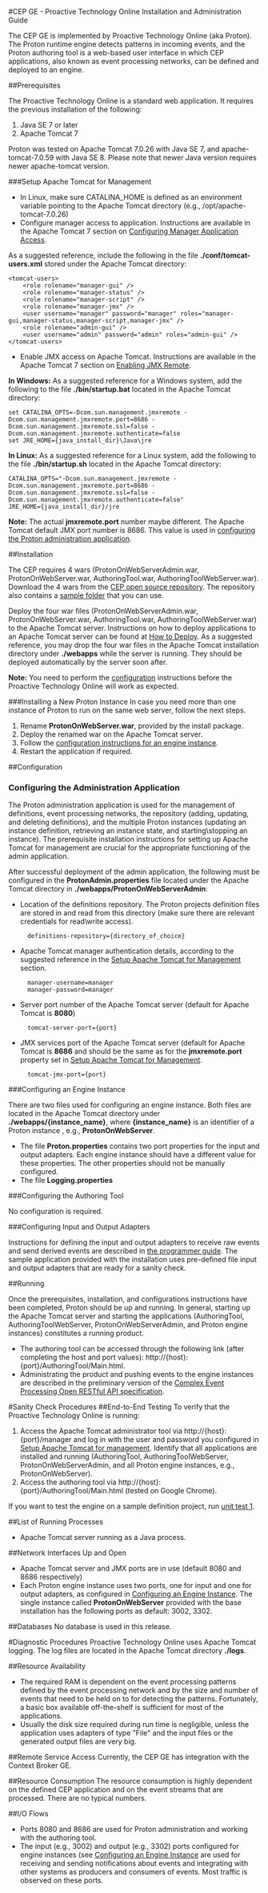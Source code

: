 #CEP GE - Proactive Technology Online Installation and Administration Guide

The CEP GE is implemented by Proactive Technology Online (aka Proton). The Proton runtime engine detects patterns in incoming events, and the Proton authoring tool is a web-based user interface in which CEP applications, also known as event processing networks, can be defined and deployed to an engine.

##Prerequisites

The Proactive Technology Online is a standard web application. It requires the previous installation of the following:

1. Java SE 7 or later
2. Apache Tomcat 7  

Proton was tested on Apache Tomcat 7.0.26 with Java SE 7, and apache-tomcat-7.0.59 with Java SE 8. Please note that newer Java version requires newer apache-tomcat version.

###<a name="setup"></a>Setup Apache Tomcat for Management
* In Linux, make sure CATALINA_HOME is defined as an environment variable pointing to the Apache Tomcat directory (e.g., /opt/apache-tomcat-7.0.26)
* Configure manager access to application. Instructions are available in the Apache Tomcat 7 section on [Configuring Manager Application Access]. 

As a suggested reference, include the following in the file  **./conf/tomcat-users.xml** stored under the Apache Tomcat directory:

    <tomcat-users>
        <role rolename="manager-gui" />
        <role rolename="manager-status" />
        <role rolename="manager-script" />
        <role rolename="manager-jmx" />
        <user username="manager" password="manager" roles="manager-gui,manager-status,manager-script,manager-jmx" />
        <role rolename="admin-gui" />
        <user username="admin" password="admin" roles="admin-gui" /> 
    </tomcat-users>

* Enable JMX access on Apache Tomcat. Instructions are available in the Apache Tomcat 7 section on [Enabling JMX Remote]. 

**In Windows:** As a suggested reference for a Windows system, add the following to the file  **./bin/startup.bat** located in the Apache Tomcat directory:
 
    set CATALINA_OPTS=-Dcom.sun.management.jmxremote -Dcom.sun.management.jmxremote.port=8686 -Dcom.sun.management.jmxremote.ssl=false -Dcom.sun.management.jmxremote.authenticate=false
    set JRE_HOME={java_install_dir}\Java\jre

**In Linux:** As a suggested reference for a Linux system, add the following to the file **./bin/startup.sh** located in the Apache Tomcat directory: 

    CATALINA_OPTS="-Dcom.sun.management.jmxremote -Dcom.sun.management.jmxremote.port=8686 -Dcom.sun.management.jmxremote.ssl=false -Dcom.sun.management.jmxremote.authenticate=false"
    JRE_HOME={java_install_dir}/jre

**Note:** The actual **jmxremote.port** number maybe different. The Apache Tomcat default JMX port number is 8686. This value is used in [configuring the Proton administration application](#config-admin-app).

##Installation

The CEP requires 4 wars (ProtonOnWebServerAdmin.war, ProtonOnWebServer.war, AuthoringTool.war, AuthoringToolWebServer.war).
Download the 4 wars from the [CEP open source repository]. The repository also contains a [sample folder] that you can use.

Deploy the four war files (ProtonOnWebServerAdmin.war, ProtonOnWebServer.war, AuthoringTool.war, AuthoringToolWebServer.war) to the Apache Tomcat server. 
Instructions on how to deploy applications to an Apache Tomcat server can be found at [How to Deploy]. As a suggested reference, you may drop the four war files in the Apache Tomcat installation directory under **./webapps** while the server is running. They should be deployed automatically by the server soon after. 

**Note:** You need to perform the [configuration](#config) instructions before the Proactive Technology Online will work as expected.

###Installing a New Proton Instance
In case you need more than one instance of Proton to run on the same web server, follow the next steps.
1. Rename **ProtonOnWebServer.war**, provided by the install package.
2. Deploy the renamed war on the Apache Tomcat server.
3. Follow the [configuration instructions for an engine instance](#config-engine). 
4. Restart the application if required.

##<a name="config"></a>Configuration

### <a name="config-admin-app"></a> Configuring the Administration Application

The Proton administration application is used for the management of definitions, event processing networks, the repository (adding, updating, and deleting definitions), and the multiple Proton instances (updating an instance definition, retrieving an instance state, and starting\stopping an instance). The prerequisite installation instructions for setting up Apache Tomcat for management are crucial for the appropriate functioning of the admin application. 

After successful deployment of the admin application, the following must be configured in the **ProtonAdmin.properties** file located under the Apache Tomcat directory in **./webapps/ProtonOnWebServerAdmin**:

* Location of the definitions repository. The Proton projects definition files are stored in and read from this directory (make sure there are relevant credentials for read\write access).

        definitions-repository={directory_of_choice}

* Apache Tomcat manager authentication details, according to the suggested reference in the [Setup Apache Tomcat for Management](#setup) section.

        manager-username=manager
        manager-password=manager 

* Server port number of the Apache Tomcat server (default for Apache Tomcat is **8080**)

        tomcat-server-port={port}

* JMX services port of the Apache Tomcat server (default for Apache Tomcat is **8686** and should be the same as for the **jmxremote.port** property set in [Setup Apache Tomcat for Management](#setup).

        tomcat-jmx-port={port}

###<a name="config-engine"></a>Configuring an Engine Instance 

There are two files used for configuring an engine instance. Both files are located in the Apache Tomcat directory under **./webapps/{instance_name}**, where **{instance_name}** is an identifier of a Proton instance , e.g., **ProtonOnWebServer**.

* The file **Proton.properties** contains two port properties for the input and output adapters. Each engine instance should have a different value for these properties. The other properties should not be manually configured.
* The file **Logging.properties**

###Configuring the Authoring Tool

No configuration is required.

###Configuring Input and Output Adapters

Instructions for defining the input and output adapters to receive raw events and send derived events are described in [the programmer guide]. The sample application provided with the installation uses pre-defined file input and output adapters that are ready for a sanity check.

##Running

Once the prerequisites, installation, and configurations instructions have been completed, Proton should be up and running. In general, starting up the Apache Tomcat server and starting the applications (AuthoringTool, AuthoringToolWebServer, ProtonOnWebServerAdmin, and Proton engine instances) constitutes a running product.

* The authoring tool can be accessed through the following link (after completing the host and port values): http://{host}:{port}/AuthoringTool/Main.html.
* Administrating the product and pushing events to the engine instances are described in the preliminary version of the [Complex Event Processing Open RESTful API specification]. 

#Sanity Check Procedures
##End-to-End Testing
To verify that the Proactive Technology Online is running:

1. Access the Apache Tomcat administrator tool via http://{host}:{port}/manager and log in with the user and password you configured in [Setup Apache Tomcat for management](#setup). Identify that all applications are installed and running (AuthoringTool, AuthoringToolWebServer, ProtonOnWebServerAdmin, and all Proton engine instances, e.g., ProtonOnWebServer).
2. Access the authoring tool via http://{host}:{port}/AuthoringTool/Main.html (tested on Google Chrome).

If you want to test the engine on a sample definition project, run [unit test 1]. 

##List of Running Processes
* Apache Tomcat server running as a Java process.

##Network Interfaces Up and Open
* Apache Tomcat server and JMX ports are in use (default 8080 and 8686 respectively)
* Each Proton engine instance uses two ports, one for input and one for output adapters, as configured in [Configuring an Engine Instance](#config-engine). The single instance called **ProtonOnWebServer** provided with the base installation has the following ports as default: 3002, 3302.

##Databases
No database is used in this release.

#Diagnostic Procedures
Proactive Technology Online uses Apache Tomcat logging. The log files are located in the Apache Tomcat directory **./logs**. 

##Resource Availability
* The required RAM is dependent on the event processing patterns defined by the event processing network and by the size and number of events that need to be held on to for detecting the patterns. Fortunately, a basic box available off-the-shelf is sufficient for most of the applications.
* Usually the disk size required during run time is negligible, unless the application uses adapters of type "File" and the input files or the generated output files are very big.

##Remote Service Access
Currently, the CEP GE has integration with the Context Broker GE.

##Resource Consumption
The resource consumption is highly dependent on the defined CEP application and on the event streams that are processed. There are no typical numbers.

##I/O Flows
* Ports 8080 and 8686 are used for Proton administration and working with the authoring tool.
* The input (e.g., 3002) and output (e.g., 3302) ports configured for engine instances (see [Configuring an Engine Instance](#config-engine) are used for receiving and sending notifications about events and integrating with other systems as producers and consumers of events. Most traffic is observed on these ports.



[Configuring Manager Application Access]: http://tomcat.apache.org/tomcat-7.0-doc/manager-howto.html#Configuring_Manager_Application_Access
[Enabling JMX Remote]: http://tomcat.apache.org/tomcat-7.0-doc/monitoring.html#Enabling_JMX_Remote
[How to Deploy]: http://tomcat.apache.org/tomcat-7.0-doc/deployer-howto.html
[CEP open source repository]: https://github.com/ishkin/Proton/tree/master/artifacts
[sample folder]: https://github.com/ishkin/Proton/tree/master/documentation/sample 
[the programmer guide]: https://forge.fi-ware.org/plugins/mediawiki/wiki/fiware/index.php/CEP_GE_-_IBM_Proactive_Technology_Online_User_and_Programmer_Guide#Programmer_Guide
[Complex Event Processing Open RESTful API specification]: https://forge.fiware.org/plugins/mediawiki/wiki/fiware/index.php/Complex_Event_Processing_Open_RESTful_API_Specification_(PRELIMINARY)
[unit test 1]: https://forge.fi-ware.org/plugins/mediawiki/wiki/fiware/index.php/CEP_GE_-_IBM_Proactive_Technology_Online_Unit_Testing_Plan#Unit_Test_1 